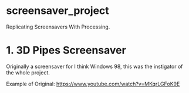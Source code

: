 # screensaver_project
Replicating Screensavers With Processing.

# 1. 3D Pipes Screensaver

Originally a screensaver for I think Windows 98, this was the instigator of the whole project. 

Example of Original: https://www.youtube.com/watch?v=MKqrLGFoK9E
